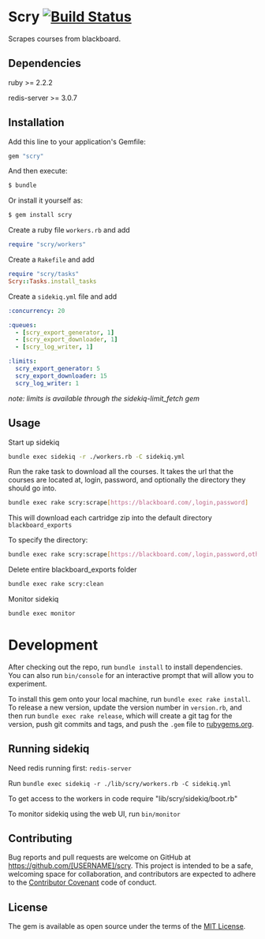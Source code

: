 # Scry [![Build Status](https://travis-ci.org/atomicjolt/scry.svg?branch=master)](https://travis-ci.org/atomicjolt/scry)

Scrapes courses from blackboard.

## Dependencies
ruby >= 2.2.2

redis-server >= 3.0.7

## Installation

Add this line to your application's Gemfile:

```ruby
gem "scry"
```

And then execute:
```sh
$ bundle
```

Or install it yourself as:
```sh
$ gem install scry
```

Create a ruby file `workers.rb` and add
```ruby
require "scry/workers"
```

Create a `Rakefile` and add
```ruby
require "scry/tasks"
Scry::Tasks.install_tasks
```

Create a `sidekiq.yml` file and add
```yml
:concurrency: 20

:queues:
  - [scry_export_generator, 1]
  - [scry_export_downloader, 1]
  - [scry_log_writer, 1]

:limits:
  scry_export_generator: 5
  scry_export_downloader: 15
  scry_log_writer: 1
```
_note: limits is available through the sidekiq-limit_fetch gem_

## Usage

Start up sidekiq
```sh
bundle exec sidekiq -r ./workers.rb -C sidekiq.yml
```

Run the rake task to download all the courses.
It takes the url that the courses are located at, login, password, and optionally the directory they should go into.
```sh
bundle exec rake scry:scrape[https://blackboard.com/,login,password]
```
This will download each cartridge zip into the default directory `blackboard_exports`

To specify the directory:
```sh
bundle exec rake scry:scrape[https://blackboard.com/,login,password,other_dir]
```

Delete entire blackboard_exports folder
```sh
bundle exec rake scry:clean
```

Monitor sidekiq
```sh
bundle exec monitor
```

# Development

After checking out the repo, run `bundle install` to install dependencies. You can also run `bin/console` for an interactive prompt that will allow you to experiment.

To install this gem onto your local machine, run `bundle exec rake install`. To release a new version, update the version number in `version.rb`, and then run `bundle exec rake release`, which will create a git tag for the version, push git commits and tags, and push the `.gem` file to [rubygems.org](https://rubygems.org).

## Running sidekiq

Need redis running first: `redis-server`

Run `bundle exec sidekiq -r ./lib/scry/workers.rb -C sidekiq.yml`

To get access to the workers in code require "lib/scry/sidekiq/boot.rb"

To monitor sidekiq using the web UI, run `bin/monitor`

## Contributing

Bug reports and pull requests are welcome on GitHub at https://github.com/[USERNAME]/scry. This project is intended to be a safe, welcoming space for collaboration, and contributors are expected to adhere to the [Contributor Covenant](http://contributor-covenant.org) code of conduct.


## License

The gem is available as open source under the terms of the [MIT License](http://opensource.org/licenses/MIT).
